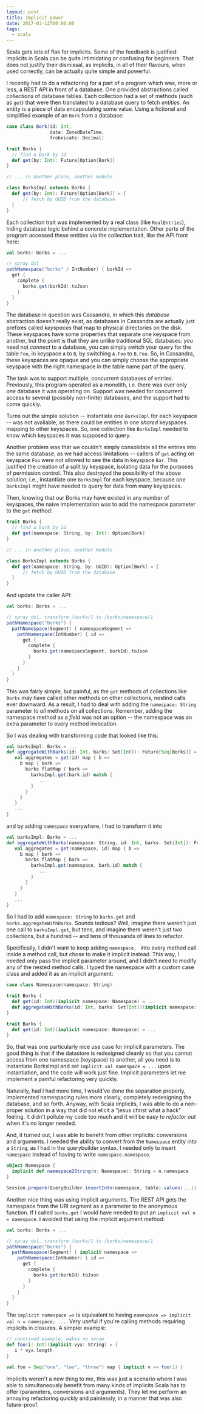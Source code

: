 ```yaml
---
layout: post
title: Implicit power
date: 2017-03-12T00:00:00
tags:
  - scala
---
```


Scala gets lots of flak for implicits. Some of the feedback is justified: implicits in Scala can be
quite intimidating or confusing for beginners. That does not justify their dismissal, as implicits,
in all of their flavours, when used correctly, can be actually quite simple and powerful.

I recently had to do a refactoring for a part of a program which was, more or less, a REST API in
front of a database. One provided abstractions called *collections* of database tables. Each
collection had a set of methods (such as `get`) that were then translated to a database query to
fetch *entities*. An entity is a piece of data encapsulating some value. Using a fictional and
simplified example of an `Bork` from a database:

``` scala
case class Bork(id: Int,
                date: ZonedDateTime,
                frobnicate: Decimal)

trait Borks {
  // find a bork by id
  def get(by: Int): Future[Option[Bork]]
}

// ... in another place, another module

class BorksImpl extends Borks {
  def get(by: Int): Future[Option[Bork]] = {
      // fetch by UUID from the database
  }
}
```

Each collection trait was implemented by a real class (like `RealEntries`), hiding database logic
behind a concrete implementation. Other parts of the program accessed these entities via the
collection trait, like the API front here:

``` scala
val borks: Borks = ...

// spray dsl
pathNamespace("borks" / IntNumber) { borkId =>
  get {
    complete {
      borks.get(borkId).toJson
    }
  }
}
```

The database in question was Cassandra, in which this *database* abstraction doesn't really exist,
as databases in Cassandra are actually just prefixes called *keyspaces* that map to physical
directories on the disk. These keyspaces have some properties that separate one keyspace from
another, but the point is that they are unlike traditional SQL databases: you need not *connect* to
a database, you can simply switch your query for the table `Foo`, in keyspace `A` to `B`, by
switching `A.Foo` to `B.Foo`. So, in Cassandra, these keyspaces are opaque and you can simply choose
the appropriate keyspace with the right namespace in the table name part of the query.

The task was to support multiple, concurrent databases of entries. Previously, this program operated as a
monolith, i.e. there was ever only *one* database it was operating on. Support was needed for
concurrent access to several (possibly non-finite) databases, and the support had to come quickly.

Turns out the simple solution -- instantiate one `BorksImpl` for each keyspace -- was not available,
as there could be entities in one *shared* keyspaces mapping to other keyspaces. So, one collection
like `BorksImpl` needed to know which keyspaces it was supposed to query. 

Another problem was that we couldn't simply consolidate all the entries into the same database, as
we had access limitations -- callers of `get` acting on keyspace `Foo` were not allowed to see the
data in keyspace `Bar`. This justified the creation of a split by keyspace, isolating data for the
purposes of permission control. This also destroyed the possibility of the above solution, i.e.,
instantiate one `BorksImpl` for each keyspace, because *one* `BorksImpl` might have needed to query
for data from many keyspaces.

Then, knowing that our Borks may have existed in any number of keyspaces, the naive implementation
was to add the namespace parameter to the `get` method:

``` scala
trait Borks {
  // find a bork by id
  def get(namespace: String, by: Int): Option[Bork]
}

// ... in another place, another module

class BorksImpl extends Borks {
  def get(namespace: String, by: UUID): Option[Bork] = {
      // fetch by UUID from the database
  }
}
```

And update the caller API: 

``` scala
val borks: Borks = ...

// spray dsl, transform /borks/1 to /borks/namespace/1
pathNamespace("borks") { 
  pathNamespace(Segment) { namespaceSegment =>
    pathNamespace(IntNumber) { id => 
      get {
        complete {
          borks.get(namespaceSegment, borkId).toJson
        }
      }
    }
  }
}
```

This was fairly simple, but painful, as the `get` methods of collections like `Borks` may have
called other methods on other collections, nestind calls ever downward. As a result, I had to deal
with adding the `namespace: String` parameter to *all* methods on all collections. Remember, adding the
namespace method as a *field* was not an option -- the namespace was an extra parameter to every method
invocation.

So I was dealing with transforming code that looked like this:

``` scala
val barksImpl: Barks = ...
def aggregateWithBarks(id: Int, barks: Set[Int]): Future[Seq[Borks]] = {
   val aggregates = get(id) map { b =>
     b map { bork => 
       barks flatMap { bark =>
         barksImpl.get(bark.id) match {
            ...
         }
       }
     }
   }
   ...
}
```

and by adding `namespace` everywhere, I had to transform it into

```scala
val barksImpl: Barks = ...
def aggregateWithBarks(namespace: String, id: Int, barks: Set[Int]): Future[Seq[Borks]] = {
   val aggregates = get(namespace, id) map { b =>
     b map { bork => 
       barks flatMap { bark =>
         barksImpl.get(namespace, bark.id) match {
            ...
         }
       }
     }
   }
   ...
}
```


So I had to add `namespace: String` to `barks.get` and `borks.aggregateWithBarks`. Sounds tedious?
Well, imagine there weren't just one call to `barksImpl.get`, but tens, and imagine there weren't
just two collections, but a hundred -- and tens of thousands of lines to refactor.

Specifically, I didn't want to keep adding `namespace, ` into every method call inside a method call,
but chose to make it implicit instead.  This way, I needed only pass the implicit parameter around,
and I didn't need to modify any of the nested method calls. I typed the namespace with a custom case
class and added it as an implicit argument:

``` scala
case class Namespace(namespace: String)

trait Borks {
  def get(id: Int)(implicit namespace: Namespace) = ...
  def aggregateWithBarks(id: Int, barks: Set[Int])(implicit namespace: Namespace) = ...
}

trait Barks {
  def get(id: Int)(implicit namespace: Namespace) = ...
}
```

So, that was one particularly nice use case for implicit parameters. The good thing is that if the
datastore is redesigned cleanly so that you cannot access from one namespace (keyspace) to another,
all you need is to instantiate BorksImpl and set `implicit val namespace = ...` upon instantiation, and
the code will work just fine. Implicit parameters let me implement a painful refactoring very
quickly.

Naturally, had I had more time, I would've done the separation properly, implemented namespacing
rules more clearly, completely redesigning the database, and so forth. Anyway, with Scala implicits,
I was able to do a non-proper solution in a way that did not elicit a "jesus christ what a hack"
feeling. It didn't pollute my code too much and it will be easy to *refactor out* when it's no
longer needed.

And, it turned out, I was able to benefit from other implicits: conversions and arguments. I needed
the ability to convert from the `Namespace` entity into a `String`, as I had in the querybuilder
syntax. I needed only to insert `namespace` instead of having to write `namespace.namespace`.

``` scala
object Namespace {
  implicit def namespace2String(n: Namespace): String = n.namespace
}

Session.prepare(QueryBuilder.insertInto(namespace, table).values(...))
```

Another nice thing was using implicit arguments. The REST API gets the namespace from the URI segment
as a parameter to the anonymous function. If I called `borks.get` I would have needed to put an
`implicit val n = namespace`. I avoided that using the implicit argument method:

``` scala
val borks: Borks = ...

// spray dsl, transform /borks/1 to /borks/namespace/1
pathNamespace("borks") { 
  pathNamespace(Segment) { implicit namespace =>
    pathNamespace(IntNumber) { id => 
      get {
        complete {
          borks.get(borkId).toJson
        }
      }
    }
  }
}
```

The `implicit namespace =>` is equivalent to having `namespace => implicit val n =
namespace; ...`. Very useful if you're calling methods requiring implicits in closures. A
simpler example:

``` scala
// contrived example, makes no sense
def foo(i: Int)(implicit vyx: String) = {
   i * vyx.length
}

val foo = Seq("one", "two", "three") map { implicit v => foo(1) }
```

Implicits weren't a new thing to me, this was just a scenario where I was able to simultaneously
benefit from many kinds of implicits Scala has to offer (parameters, conversions and
arguments). They let me perform an annoying refactoring quickly and painlessly, in a manner that was
also future-proof. 


